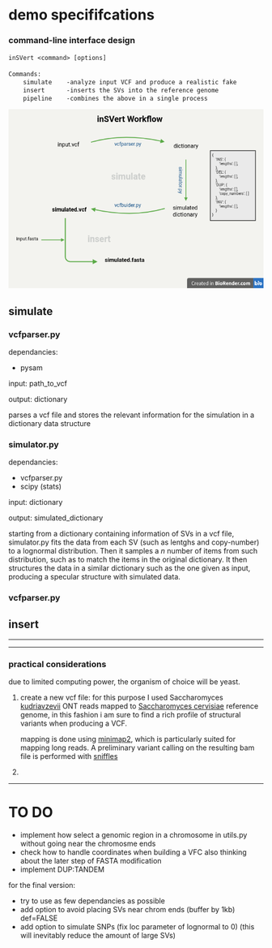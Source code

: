 # demo specififcations 


### command-line interface design
```
inSVert <command> [options]

Commands:
    simulate    -analyze input VCF and produce a realistic fake
    insert      -inserts the SVs into the reference genome
    pipeline    -combines the above in a single process
```

![alt text](img/inSVert_workflow.png)


## simulate

### vcfparser.py

dependancies: 
- pysam

input: path_to_vcf

output: dictionary

parses a vcf file and stores the relevant information for the simulation in a dictionary data structure

### simulator.py

dependancies:
- vcfparser.py
- scipy (stats)

input: dictionary

output: simulated_dictionary

starting from a dictionary containing information of SVs in a vcf file, simulator.py fits the data from each SV (such as lentghs and copy-number) to a lognormal distribution. Then it samples a *n* number of items from such distribution, such as to match the items in the original dictionary. 
It then structures the data in a similar dictionary such as the one given as input, producing a specular structure with simulated data. 

### vcfparser.py

## insert


------
------

### practical considerations

due to limited computing power, the organism of choice will be yeast.

1. create a new vcf file: 
for this purpose I used Saccharomyces [kudriavzevii](https://trace.ncbi.nlm.nih.gov/Traces/?view=run_browser&page_size=10&acc=SRR7517606&display=download) ONT reads mapped to [Saccharomyces cervisiae](https://www.ncbi.nlm.nih.gov/datasets/genome/GCF_000146045.2/) reference genome, in this fashion i am sure to find a rich profile of structural variants when producing a VCF.

    mapping is done using [minimap2](https://github.com/lh3/minimap2), which is particularly suited for mapping long reads. A preliminary variant calling on the resulting bam file is performed with [sniffles](https://github.com/fritzsedlazeck/Sniffles) 

2. 




---

# TO DO
- implement how select a genomic region in a chromosome in utils.py without going near the chromosme ends
- check how to handle coordinates when building a VFC also thinking about the later step of FASTA modification
- implement DUP:TANDEM



for the final version:

- try to use as few dependancies as possible
- add option to avoid placing SVs near chrom ends (buffer by 1kb) def=FALSE
- add option to simulate SNPs (fix loc parameter of lognormal to 0) (this will inevitably reduce the amount of large SVs) 






